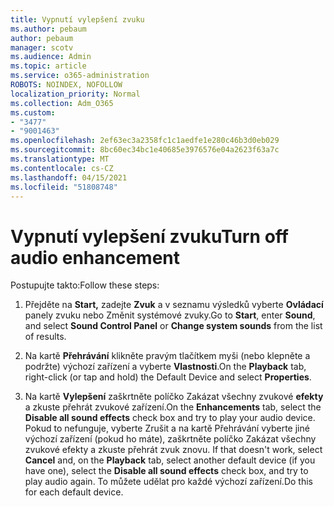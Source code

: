 ```yaml
---
title: Vypnutí vylepšení zvuku
ms.author: pebaum
author: pebaum
manager: scotv
ms.audience: Admin
ms.topic: article
ms.service: o365-administration
ROBOTS: NOINDEX, NOFOLLOW
localization_priority: Normal
ms.collection: Adm_O365
ms.custom:
- "3477"
- "9001463"
ms.openlocfilehash: 2ef63ec3a2358fc1c1aedfe1e280c46b3d0eb029
ms.sourcegitcommit: 8bc60ec34bc1e40685e3976576e04a2623f63a7c
ms.translationtype: MT
ms.contentlocale: cs-CZ
ms.lasthandoff: 04/15/2021
ms.locfileid: "51808748"
---
```

# <a name="turn-off-audio-enhancement"></a><span data-ttu-id="68c2c-102">Vypnutí vylepšení zvuku</span><span class="sxs-lookup"><span data-stu-id="68c2c-102">Turn off audio enhancement</span></span>

<span data-ttu-id="68c2c-103">Postupujte takto:</span><span class="sxs-lookup"><span data-stu-id="68c2c-103">Follow these steps:</span></span>

1. <span data-ttu-id="68c2c-104">Přejděte na **Start,** zadejte **Zvuk** a  v seznamu výsledků vyberte **Ovládací** panely zvuku nebo Změnit systémové zvuky.</span><span class="sxs-lookup"><span data-stu-id="68c2c-104">Go to **Start**, enter **Sound**, and select **Sound Control Panel** or **Change system sounds** from the list of results.</span></span>

2. <span data-ttu-id="68c2c-105">Na kartě **Přehrávání** klikněte pravým tlačítkem myši (nebo klepněte a podržte) výchozí zařízení a vyberte **Vlastnosti**.</span><span class="sxs-lookup"><span data-stu-id="68c2c-105">On the **Playback** tab, right-click (or tap and hold) the Default Device and select **Properties**.</span></span>

3. <span data-ttu-id="68c2c-106">Na kartě **Vylepšení** zaškrtněte políčko Zakázat všechny zvukové **efekty** a zkuste přehrát zvukové zařízení.</span><span class="sxs-lookup"><span data-stu-id="68c2c-106">On the **Enhancements** tab, select the **Disable all sound effects** check box and try to play your audio device.</span></span> <span data-ttu-id="68c2c-107">Pokud to nefunguje, vyberte  Zrušit a  na kartě Přehrávání vyberte jiné výchozí zařízení (pokud ho máte), zaškrtněte políčko Zakázat všechny zvukové efekty a zkuste přehrát zvuk znovu. </span><span class="sxs-lookup"><span data-stu-id="68c2c-107">If that doesn't work, select **Cancel** and, on the **Playback** tab, select another default device (if you have one), select the **Disable all sound effects** check box, and try to play audio again.</span></span> <span data-ttu-id="68c2c-108">To můžete udělat pro každé výchozí zařízení.</span><span class="sxs-lookup"><span data-stu-id="68c2c-108">Do this for each default device.</span></span>
